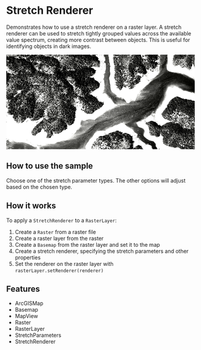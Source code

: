 <h1>Stretch Renderer</h1>

<p>Demonstrates how to use a stretch renderer on a raster layer. A stretch renderer can be used to stretch tightly grouped values 
across the available value spectrum, creating more contrast between objects. This is useful for identifying objects 
in dark images.</p>

<p><img src="StretchRenderer.png"/></p>

<h2>How to use the sample</h2>

<p>Choose one of the stretch parameter types. The other options will adjust based on the chosen type.</p>

<h2>How it works</h2>

<p>To apply a <code>StretchRenderer</code> to a <code>RasterLayer</code>:</p>
<ol>
  <li>Create a <code>Raster</code> from a raster file</li>
  <li>Create a raster layer from the raster</li>
  <li>Create a <code>Basemap</code> from the raster layer and set it to the map</li>
  <li>Create a stretch renderer, specifying the stretch parameters and other properties</li>
  <li>Set the renderer on the raster layer with <code>rasterLayer.setRenderer(renderer)</code></li>
</ol>

<h2>Features</h2>

<ul>
  <li>ArcGISMap</li>
  <li>Basemap</li>
  <li>MapView</li>
  <li>Raster</li>
  <li>RasterLayer</li>
  <li>StretchParameters</li>
  <li>StretchRenderer</li>
</ul>
